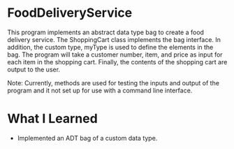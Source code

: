 # FoodDeliveryService

This program implements an abstract data type bag to create a food delivery service. The ShoppingCart class implements the bag interface. In addition, the custom type, myType is used to define the elements in the bag. The program will take a customer number, item, and price as input for each item in the shopping cart. Finally, the contents of the shopping cart are output to the user.

Note: Currently, methods are used for testing the inputs and output of the program and it not set up for use with a command line interface.

# What I Learned

* Implemented an ADT bag of a custom data type.
